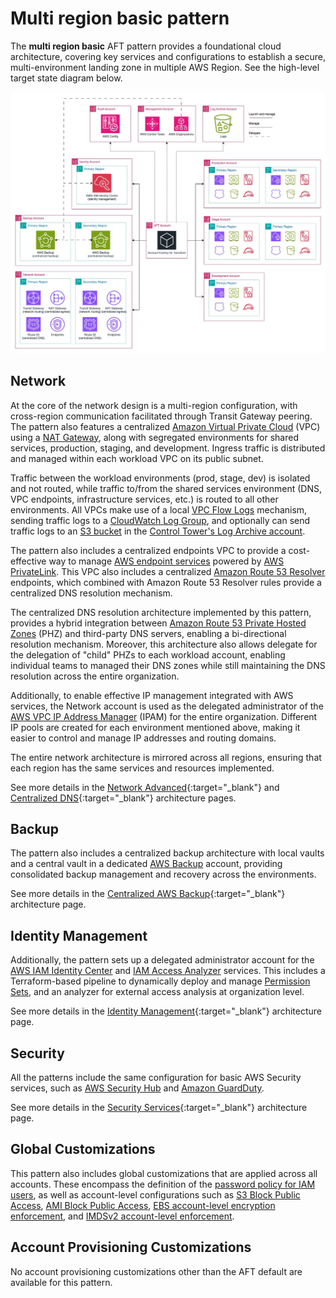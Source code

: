 # Multi region basic pattern

The **multi region basic** AFT pattern provides a foundational cloud architecture, covering key services and configurations to establish a secure, multi-environment landing zone in multiple AWS Region. See the high-level target state diagram below.

![High-level Target State](../../docs/static/aft-patterns-multi-region-basic.jpg)

## Network

At the core of the network design is a multi-region configuration, with cross-region communication facilitated through Transit Gateway peering. The pattern also features a centralized [Amazon Virtual Private Cloud](https://docs.aws.amazon.com/whitepapers/latest/ec2-networking-for-telecom/amazon-virtual-private-cloud.html) (VPC) using a [NAT Gateway](https://docs.aws.amazon.com/vpc/latest/userguide/vpc-nat-gateway.html), along with segregated environments for shared services, production, staging, and development. Ingress traffic is distributed and managed within each workload VPC on its public subnet.

Traffic between the workload environments (prod, stage, dev) is isolated and not routed, while traffic to/from the shared services environment (DNS, VPC endpoints, infrastructure services, etc.) is routed to all other environments. All VPCs make use of a local [VPC Flow Logs](https://docs.aws.amazon.com/vpc/latest/userguide/flow-logs.html) mechanism, sending traffic logs to a [CloudWatch Log Group](https://docs.aws.amazon.com/AmazonCloudWatch/latest/logs/Working-with-log-groups-and-streams.html), and optionally can send traffic logs to an [S3 bucket](https://docs.aws.amazon.com/AmazonS3/latest/userguide/UsingBucket.html) in the [Control Tower's Log Archive account](https://docs.aws.amazon.com/controltower/latest/userguide/shared-account-resources.html#log-archive-resources).

The pattern also includes a centralized endpoints VPC to provide a cost-effective way to manage [AWS endpoint services](https://docs.aws.amazon.com/whitepapers/latest/aws-privatelink/what-are-vpc-endpoints.html) powered by [AWS PrivateLink](https://docs.aws.amazon.com/vpc/latest/privatelink/what-is-privatelink.html). This VPC also includes a centralized [Amazon Route 53 Resolver](https://docs.aws.amazon.com/Route53/latest/DeveloperGuide/resolver.html) endpoints, which combined with Amazon Route 53 Resolver rules provide a centralized DNS resolution mechanism.

The centralized DNS resolution architecture implemented by this pattern, provides a hybrid integration between [Amazon Route 53 Private Hosted Zones](https://docs.aws.amazon.com/Route53/latest/DeveloperGuide/hosted-zones-private.html) (PHZ) and third-party DNS servers, enabling a bi-directional resolution mechanism. Moreover, this architecture also allows delegate for the delegation of "child" PHZs to each workload account, enabling individual teams to managed their DNS zones while still maintaining the DNS resolution across the entire organization.

Additionally, to enable effective IP management integrated with AWS services, the Network account is used as the delegated administrator of the [AWS VPC IP Address Manager](https://docs.aws.amazon.com/whitepapers/latest/ec2-networking-for-telecom/vpc-ip-address-manager-ipam.html) (IPAM) for the entire organization. Different IP pools are created for each environment mentioned above, making it easier to control and manage IP addresses and routing domains.

The entire network architecture is mirrored across all regions, ensuring that each region has the same services and resources implemented.

See more details in the [Network Advanced](../../docs/architectures/network-advanced.md){:target="_blank"} and [Centralized DNS](../../docs/architectures/centralized-dns.md){:target="_blank"} architecture pages.

## Backup

The pattern also includes a centralized backup architecture with local vaults and a central vault in a dedicated [AWS Backup](https://docs.aws.amazon.com/aws-backup/latest/devguide/whatisbackup.html) account, providing consolidated backup management and recovery across the environments.

See more details in the [Centralized AWS Backup](../../docs/architectures/aws-backup.md){:target="_blank"} architecture page.

## Identity Management

Additionally, the pattern sets up a delegated administrator account for the [AWS IAM Identity Center](https://docs.aws.amazon.com/singlesignon/latest/userguide/what-is.html) and [IAM Access Analyzer](https://docs.aws.amazon.com/IAM/latest/UserGuide/what-is-access-analyzer.html) services. This includes a Terraform-based pipeline to dynamically deploy and manage [Permission Sets](https://docs.aws.amazon.com/singlesignon/latest/userguide/permissionsetsconcept.html), and an analyzer for external access analysis at organization level.

See more details in the [Identity Management](../../docs/architectures/identity-management.md){:target="_blank"} architecture page.

## Security

All the patterns include the same configuration for basic AWS Security services, such as [AWS Security Hub](https://docs.aws.amazon.com/securityhub/latest/userguide/what-is-securityhub.html) and [Amazon GuardDuty](https://docs.aws.amazon.com/guardduty/latest/ug/what-is-guardduty.html).


See more details in the [Security Services](../../docs/architectures/security.md){:target="_blank"} architecture page.

## Global Customizations

This pattern also includes global customizations that are applied across all accounts. These encompass the definition of the [password policy for IAM users](https://docs.aws.amazon.com/IAM/latest/UserGuide/id_credentials_passwords_account-policy.html), as well as account-level configurations such as [S3 Block Public Access](https://docs.aws.amazon.com/AmazonS3/latest/userguide/access-control-block-public-access.html), [AMI Block Public Access](https://docs.aws.amazon.com/AWSEC2/latest/UserGuide/block-public-access-to-amis.html), [EBS account-level encryption enforcement](https://docs.aws.amazon.com/ebs/latest/userguide/encryption-by-default.html), and [IMDSv2 account-level enforcement](https://docs.aws.amazon.com/AWSEC2/latest/UserGuide/configuring-IMDS-new-instances.html#set-imdsv2-account-defaults).

## Account Provisioning Customizations

No account provisioning customizations other than the AFT default are available for this pattern.
